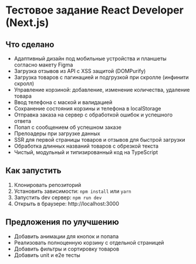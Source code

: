 # Тестовое задание React Developer (Next.js)

## Что сделано

- Адаптивный дизайн под мобильные устройства и планшеты согласно макету Figma
- Загрузка отзывов из API с XSS защитой (DOMPurify)
- Загрузка товаров с пагинацией и подгрузкой при скролле (инфинити скролл)
- Управление корзиной: добавление, изменение количества, удаление товара
- Ввод телефона с маской и валидацией
- Сохранение состояния корзины и телефона в localStorage
- Отправка заказа на сервер с обработкой ошибок и успешного ответа
- Попап с сообщением об успешном заказе
- Прелоадеры при загрузке данных
- SSR для первой страницы товаров и отзывов для быстрой загрузки
- Обработка длинных названий товаров с обрезкой текста
- Чистый, модульный и типизированный код на TypeScript

## Как запустить

1. Клонировать репозиторий
2. Установить зависимости: `npm install` или `yarn`
3. Запустить dev сервер: `npm run dev`
4. Открыть в браузере: http://localhost:3000

## Предложения по улучшению

- Добавить анимации для кнопок и попапа
- Реализовать полноценную корзину с отдельной страницей
- Добавить фильтры и сортировку товаров
- Добавить unit и e2e тесты